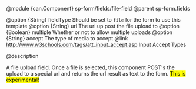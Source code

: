 @module {can.Component} sp-form/fields/file-field <file-field />
@parent sp-form.fields

@option {String} fieldType Should be set to `file` for the form to use this template
@option {String} url The url up post the file upload to
@option {Boolean} multiple Whether or not to allow multiple uploads
@option {String} accept The type of media to accept
@link http://www.w3schools.com/tags/att_input_accept.asp Input Accept Types

@description

A file upload field. Once a file is selected, this component POST's the upload to a special url and returns the url result as text to the form.
<mark>This is experimental!</mark>
